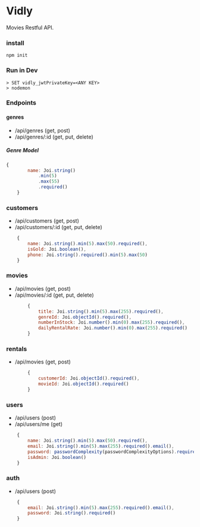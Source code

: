 # Vidly

Movies Restful API.

### install
``npm init``

### Run in Dev
```
> SET vidly_jwtPrivateKey=<ANY KEY> 
> nodemon
```

### Endpoints

#### genres

+ /api/genres (get, post)
+ /api/genres/:id (get, put, delete)

##### Genre Model

```javascript
{
        name: Joi.string()
            .min(5)
            .max(55)
            .required()
    }
```


### customers

+ /api/customers (get, post)
+ /api/customers/:id (get, put, delete)

```javascript
    {
        name: Joi.string().min(5).max(50).required(),
        isGold: Joi.boolean(),
        phone: Joi.string().required().min(5).max(50)
    }

```

### movies

+ /api/movies (get, post)
+ /api/movies/:id (get, put, delete)

```javascript
        {
            title: Joi.string().min(5).max(255).required(),
            genreId: Joi.objectId().required(),
            numberInStock: Joi.number().min(0).max(255).required(),
            dailyRentalRate: Joi.number().min(0).max(255).required()
        }
```

### rentals

+ /api/movies (get, post)

```javascript
        {
            customerId: Joi.objectId().required(),
            movieId: Joi.objectId().required()
        }
```

### users
+ /api/users (post)
+ /api/users/me (get)
```javascript
    {
        name: Joi.string().min(5).max(50).required(),
        email: Joi.string().min(5).max(255).required().email(),
        password: passwordComplexity(passwordComplexityOptions).required(),
        isAdmin: Joi.boolean()
    }
```

### auth

+ /api/users (post)

```javascript
    {
        email: Joi.string().min(5).max(255).required().email(),
        password: Joi.string().required()
    }
```


